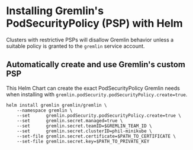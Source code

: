 # Installing Gremlin's PodSecurityPolicy (PSP) with Helm

Clusters with restrictive PSPs will disallow Gremlin behavior unless a suitable policy is granted to the `gremlin` service account.

## Automatically create and use Gremlin's custom PSP

This Helm Chart can create the exact PodSecurityPolicy Gremlin needs when installing with `gremlin.podSecurity.podSecurityPolicy.create=true`.

```shell
helm install gremlin gremlin/gremlin \
    --namespace gremlin \
    --set      gremlin.podSecurity.podSecurityPolicy.create=true \
    --set      gremlin.secret.managed=true \
    --set      gremlin.secret.teamID=$GREMLIN_TEAM_ID \
    --set      gremlin.secret.clusterID=phil-minikube \
    --set-file gremlin.secret.certificate=$PATH_TO_CERTIFICATE \
    --set-file gremlin.secret.key=$PATH_TO_PRIVATE_KEY
```